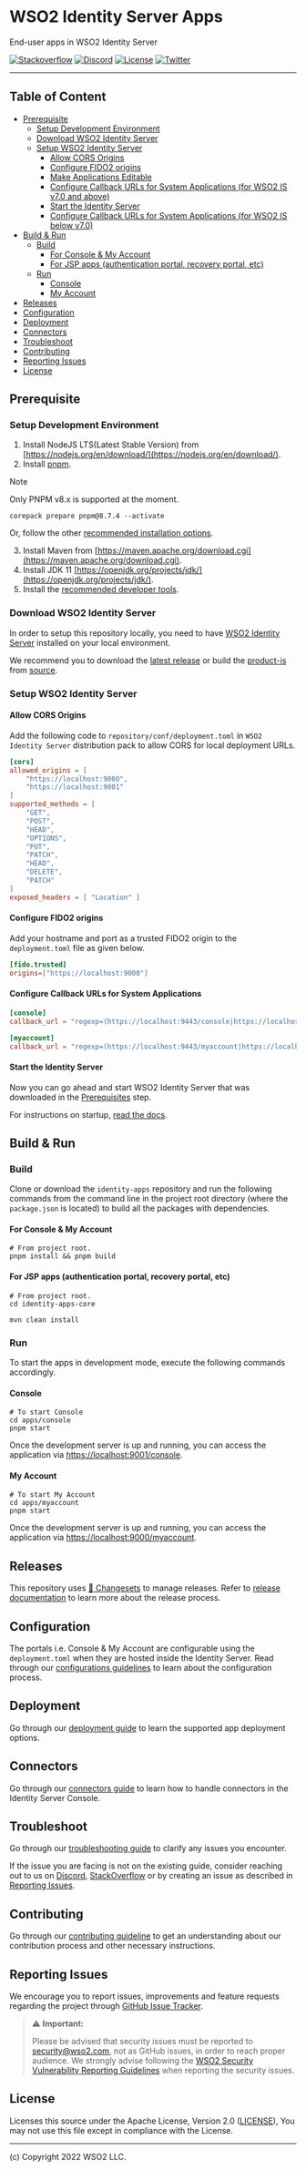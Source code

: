 # WSO2 Identity Server Apps

End-user apps in WSO2 Identity Server

[![Stackoverflow](https://img.shields.io/badge/Ask%20for%20help%20on-Stackoverflow-orange)](https://stackoverflow.com/questions/tagged/wso2is)
[![Discord](https://img.shields.io/badge/Join%20us%20on-Discord-%23e01563.svg)](https://discord.gg/wso2)
[![License](https://img.shields.io/badge/License-Apache%202.0-blue.svg)](https://github.com/wso2/product-is/blob/master/LICENSE)
[![Twitter](https://img.shields.io/twitter/follow/wso2.svg?style=social&label=Follow)](https://twitter.com/intent/follow?screen_name=wso2)

---

## Table of Content

<!-- Execute: `node scripts/generate-markdown-toc.js README.md` -->
<!-- TOC:START - Do not remove or modify this section -->

- [Prerequisite](#prerequisite)
  * [Setup Development Environment](#setup-development-environment)
  * [Download WSO2 Identity Server](#download-wso2-identity-server)
  * [Setup WSO2 Identity Server](#setup-wso2-identity-server)
    + [Allow CORS Origins](#allow-cors-origins)
    + [Configure FIDO2 origins](#configure-fido2-origins)
    + [Make Applications Editable](#make-applications-editable)
    + [Configure Callback URLs for System Applications (for WSO2 IS v7.0 and above)](#configure-callback-urls-for-system-applications-for-wso2-is-v70-and-above)
    + [Start the Identity Server](#start-the-identity-server)
    + [Configure Callback URLs for System Applications (for WSO2 IS below v7.0)](#configure-callback-urls-for-system-applications-for-wso2-is-below-v70)
- [Build & Run](#build--run)
  * [Build](#build)
    + [For Console & My Account](#for-console--my-account)
    + [For JSP apps (authentication portal, recovery portal, etc)](#for-jsp-apps-authentication-portal-recovery-portal-etc)
  * [Run](#run)
    + [Console](#console)
    + [My Account](#my-account)
- [Releases](#releases)
- [Configuration](#configuration)
- [Deployment](#deployment)
- [Connectors](#connectors)
- [Troubleshoot](#troubleshoot)
- [Contributing](#contributing)
- [Reporting Issues](#reporting-issues)
- [License](#license)

<!-- TOC:END -->

## Prerequisite

### Setup Development Environment

1. Install NodeJS LTS(Latest Stable Version) from [https://nodejs.org/en/download/](https://nodejs.org/en/download/).
2. Install [pnpm](https://pnpm.io/).

  > [!NOTE]
  > Only PNPM v8.x is supported at the moment.

  ```shell
  corepack prepare pnpm@8.7.4 --activate
  ```

  Or, follow the other [recommended installation options](https://pnpm.io/installation).

3. Install Maven from [https://maven.apache.org/download.cgi](https://maven.apache.org/download.cgi).
4. Install JDK 11 [https://openjdk.org/projects/jdk/](https://openjdk.org/projects/jdk/).
5. Install the [recommended developer tools](./docs/SET_UP_DEV_ENVIRONMENT.md).

### Download WSO2 Identity Server

In order to setup this repository locally, you need to have [WSO2 Identity Server](https://wso2.com/identity-server/) installed on your local environment.

We recommend you to download the [latest release](https://github.com/wso2/product-is/releases) or build the [product-is](https://github.com/wso2/product-is) from [source](https://github.com/wso2/product-is#building-the-distribution-from-source).

### Setup WSO2 Identity Server

#### Allow CORS Origins

Add the following code to `repository/conf/deployment.toml` in `WSO2 Identity Server` distribution pack to allow CORS for local deployment URLs.

```toml
[cors]
allowed_origins = [
    "https://localhost:9000",
    "https://localhost:9001"
]
supported_methods = [
    "GET",
    "POST",
    "HEAD",
    "OPTIONS",
    "PUT",
    "PATCH",
    "HEAD",
    "DELETE",
    "PATCH"
]
exposed_headers = [ "Location" ]
```

#### Configure FIDO2 origins

Add your hostname and port as a trusted FIDO2 origin to the `deployment.toml` file as given below.

```toml
[fido.trusted]
origins=["https://localhost:9000"]
```

#### Configure Callback URLs for System Applications

```toml
[console]
callback_url = "regexp=(https://localhost:9443/console|https://localhost:9443/t/(.*)/console|https://localhost:9443/console/login|https://localhost:9443/t/(.*)/console/login|https://localhost:9001/console|https://localhost:9001/t/(.*)/console|https://localhost:9001/console/login|https://localhost:9001/t/(.*)/console/login|https://localhost:9443/o/(.*)/console|https://localhost:9001/o/(.*)/console|https://localhost:9001/o/(.*)/console/login)"

[myaccount]
callback_url = "regexp=(https://localhost:9443/myaccount|https://localhost:9443/t/(.*)/myaccount|https://localhost:9443/myaccount/login|https://localhost:9443/t/(.*)/myaccount/login|https://localhost:9000/myaccount|https://localhost:9000/t/(.*)/myaccount|https://localhost:9000/myaccount/login|https://localhost:9000/t/(.*)/myaccount/login|https://localhost:9443/console/resources/users/init-impersonate.html|https://localhost:9001/console/resources/users/init-impersonate.html)"
```

#### Start the Identity Server

Now you can go ahead and start WSO2 Identity Server that was downloaded in the [Prerequisites](#prerequisite) step.

For instructions on startup, [read the docs](https://is.docs.wso2.com/en/latest/deploy/get-started/run-the-product/).

## Build & Run

### Build

Clone or download the `identity-apps` repository and run the following commands from the command line in the project root directory (where the `package.json` is located) to build all the packages with dependencies.

#### For Console & My Account

```shell
# From project root.
pnpm install && pnpm build
```

#### For JSP apps (authentication portal, recovery portal, etc)

```shell
# From project root.
cd identity-apps-core

mvn clean install
```

### Run

To start the apps in development mode, execute the following commands accordingly.

#### Console

```shell
# To start Console
cd apps/console
pnpm start
```

Once the development server is up and running, you can access the application via [https://localhost:9001/console](https://localhost:9001/console).

#### My Account

```shell
# To start My Account
cd apps/myaccount
pnpm start
```

Once the development server is up and running, you can access the application via [https://localhost:9000/myaccount](https://localhost:9000/myaccount).

## Releases

This repository uses [🦋 Changesets](https://github.com/changesets/changesets) to manage releases. Refer to [release documentation](docs/release/README.md) to learn more about the release process.

## Configuration

The portals i.e. Console & My Account are configurable using the `deployment.toml` when they are hosted inside the Identity Server.
Read through our [configurations guidelines](./docs/CONFIGURATION.md) to learn about the configuration process.

## Deployment

Go through our [deployment guide](./docs/DEPLOYMENT.md) to learn the supported app deployment options.

## Connectors

Go through our [connectors guide](./docs/CONNECTORS.md) to learn how to handle connectors in the Identity Server Console.

## Troubleshoot

Go through our [troubleshooting guide](./docs/TROUBLESHOOTING.md) to clarify any issues you encounter.

If the issue you are facing is not on the existing guide, consider reaching out to us on [Discord](https://discord.gg/wso2), [StackOverflow](https://stackoverflow.com/questions/tagged/wso2is) or by creating an issue as described in [Reporting Issues](#reporting-issues).

## Contributing

Go through our [contributing guideline](./CONTRIBUTING.md) to get an understanding about our contribution process and other necessary instructions.

## Reporting Issues

We encourage you to report issues, improvements and feature requests regarding the project through [GitHub Issue Tracker](https://github.com/wso2/product-is/issues).

> ⚠️ **Important:**
>
> Please be advised that security issues must be reported to [security@wso2.com](mailto:security@wso2.com), not as GitHub issues, in order to reach proper audience. We strongly advise following the [WSO2 Security Vulnerability Reporting Guidelines](https://docs.wso2.com/display/Security/WSO2+Security+Vulnerability+Reporting+Guidelines) when reporting the security issues.

## License

Licenses this source under the Apache License, Version 2.0 ([LICENSE](LICENSE)), You may not use this file except in compliance with the License.

---------------------------------------------------------------------------
(c) Copyright 2022 WSO2 LLC.
